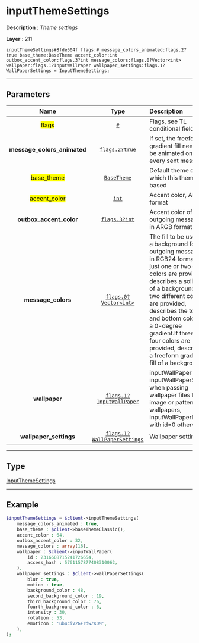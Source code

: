 # inputThemeSettings

**Description** : *Theme settings*

**Layer** : 211

```tl
inputThemeSettings#8fde504f flags:# message_colors_animated:flags.2?true base_theme:BaseTheme accent_color:int outbox_accent_color:flags.3?int message_colors:flags.0?Vector<int> wallpaper:flags.1?InputWallPaper wallpaper_settings:flags.1?WallPaperSettings = InputThemeSettings;
```

---

## Parameters

| Name | Type | Description |
| :---: | :---: | :--- |
| <mark>flags</mark> | [`#`](type/#) | Flags, see TL conditional fields |
| **message_colors_animated** | [`flags.2?true`](type/true) | If set, the freeform gradient fill needs to be animated on every sent message |
| <mark>base_theme</mark> | [`BaseTheme`](type/BaseTheme) | Default theme on which this theme is based |
| <mark>accent_color</mark> | [`int`](type/int) | Accent color, ARGB format |
| **outbox_accent_color** | [`flags.3?int`](type/int) | Accent color of outgoing messages in ARGB format |
| **message_colors** | [`flags.0?Vector<int>`](type/int) | The fill to be used as a background for outgoing messages, in RGB24 format. If just one or two equal colors are provided, describes a solid fill of a background. If two different colors are provided, describes the top and bottom colors of a 0-degree gradient.If three or four colors are provided, describes a freeform gradient fill of a background |
| **wallpaper** | [`flags.1?InputWallPaper`](type/InputWallPaper) | inputWallPaper or inputWallPaperSlug when passing wallpaper files for image or pattern wallpapers, inputWallPaperNoFile with id=0 otherwise |
| **wallpaper_settings** | [`flags.1?WallPaperSettings`](type/WallPaperSettings) | Wallpaper settings |

---

## Type

[InputThemeSettings](type/InputThemeSettings)

---

## Example

```php
$inputThemeSettings = $client->inputThemeSettings(
	message_colors_animated : true,
	base_theme : $client->baseThemeClassic(),
	accent_color : 64,
	outbox_accent_color : 32,
	message_colors : array(16),
	wallpaper : $client->inputWallPaper(
		id : 2316608715241726654,
		access_hash : 5761157877408310062,
	),
	wallpaper_settings : $client->wallPaperSettings(
		blur : true,
		motion : true,
		background_color : 48,
		second_background_color : 19,
		third_background_color : 76,
		fourth_background_color : 6,
		intensity : 30,
		rotation : 53,
		emoticon : 'ub4ciV2GFrdwZKOM',
	),
);
```